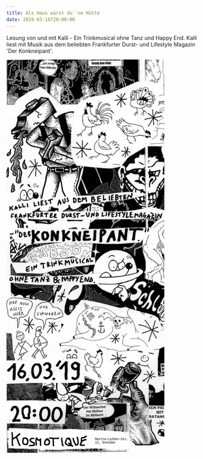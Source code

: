```yaml
---
title: Als Haus wärst du 'ne Hütte
date: 2019-03-16T20:00:00
---
```


Lesung von und mit Kalli - Ein Trinkmusical ohne Tanz und Happy End.
Kalli liest mit Musik aus dem beliebten Frankfurter Durst- und Lifestyle Magazin 'Der Konkneipant'.

![](/images/konkneipant.jpeg?raw=true)
